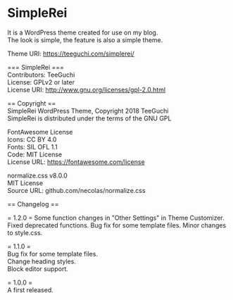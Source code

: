 # SimpleRei
It is a WordPress theme created for use on my blog.  
The look is simple, the feature is also a simple theme.  

Theme URI: https://teeguchi.com/simplerei/

=== SimpleRei ===  
Contributors: TeeGuchi  
License: GPLv2 or later  
License URI: http://www.gnu.org/licenses/gpl-2.0.html

== Copyright ==  
SimpleRei WordPress Theme, Copyright 2018 TeeGuchi  
SimpleRei is distributed under the terms of the GNU GPL

FontAwesome License  
Icons: CC BY 4.0  
Fonts: SIL OFL 1.1  
Code: MIT License  
License URL: https://fontawesome.com/license

normalize.css v8.0.0  
MIT License  
Source URL: github.com/necolas/normalize.css

== Changelog ==

= 1.2.0 =
Some function changes in "Other Settings" in Theme Customizer. 
Fixed deprecated functions. 
Bug fix for some template files. 
Minor changes to style.css. 

= 1.1.0 =  
Bug fix for some template files.  
Change heading styles.  
Block editor support.  

= 1.0.0 =  
A first released.
